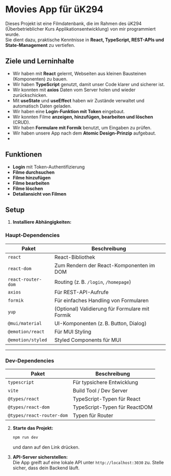 # Movies App für üK294

Dieses Projekt ist eine Filmdatenbank, die im Rahmen des üK294 (Überbetrieblicher Kurs Applikationsentwicklung) von mir programmiert wurde.  
Sie dient dazu, praktische Kenntnisse in **React, TypeScript, REST-APIs und State-Management** zu vertiefen.

## Ziele und Lerninhalte

- Wir haben mit **React** gelernt, Webseiten aus kleinen Bausteinen (Komponenten) zu bauen.  
- Wir haben **TypeScript** genutzt, damit unser Code klarer und sicherer ist.  
- Wir konnten mit **axios** Daten vom Server holen und wieder zurückschicken.  
- Mit **useState** und **useEffect** haben wir Zustände verwaltet und automatisch Daten geladen.  
- Wir haben eine **Login-Funktion mit Token** eingebaut.  
- Wir konnten Filme **anzeigen, hinzufügen, bearbeiten und löschen** (CRUD).  
- Wir haben **Formulare mit Formik** benutzt, um Eingaben zu prüfen.  
- Wir haben unsere App nach dem **Atomic Design-Prinzip** aufgebaut.
- 
## Funktionen

- **Login** mit Token-Authentifizierung
- **Filme durchsuchen**
- **Filme hinzufügen**
- **Filme bearbeiten**
- **Filme löschen**
- **Detailansicht von Filmen**

## Setup

1. **Installiere Abhängigkeiten:**

### Haupt-Dependencies

| Paket                     | Beschreibung                                      |
|---------------------------|---------------------------------------------------|
| `react`                   | React-Bibliothek                                  |
| `react-dom`               | Zum Rendern der React-Komponenten im DOM         |
| `react-router-dom`        | Routing (z. B. `/login`, `/homepage`)             |
| `axios`                   | Für REST-API-Aufrufe                              |
| `formik`                  | Für einfaches Handling von Formularen             |
| `yup`                     | (Optional) Validierung für Formulare mit Formik   |
| `@mui/material`           | UI-Komponenten (z. B. Button, Dialog)             |
| `@emotion/react`          | Für MUI Styling                                   |
| `@emotion/styled`         | Styled Components für MUI                         |

---

### Dev-Dependencies

| Paket                     | Beschreibung                                      |
|---------------------------|---------------------------------------------------|
| `typescript`              | Für typsichere Entwicklung                        |
| `vite`                    | Build Tool / Dev Server                           |
| `@types/react`            | TypeScript-Typen für React                        |
| `@types/react-dom`        | TypeScript-Typen für ReactDOM                     |
| `@types/react-router-dom` | Typen für Router                                  |


2. **Starte das Projekt:**
   ```bash
   npm run dev
   ```
   und dann auf den Link drücken.

3. **API-Server sicherstellen:**  
   Die App greift auf eine lokale API unter `http://localhost:3030` zu. Stelle sicher, dass dein Backend läuft.
